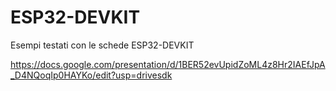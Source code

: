 # ESP32-DEVKIT

Esempi testati con le schede ESP32-DEVKIT

https://docs.google.com/presentation/d/1BER52evUpidZoML4z8Hr2IAEfJpA_D4NQoqIp0HAYKo/edit?usp=drivesdk
